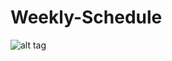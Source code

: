 # Weekly-Schedule

![alt tag](https://private-user-images.githubusercontent.com/92943403/376519239-6bfbb631-6e92-4465-84be-65ebe60b9da2.png)
